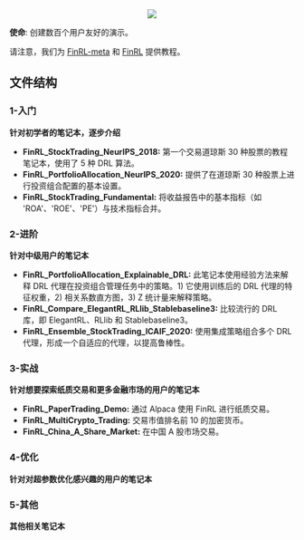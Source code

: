 <div align="center">
<img align="center" src=https://github.com/AI4Finance-Foundation/FinRL/blob/master/figs/FinRL_Tutorials.png>
</div>

**使命**: 创建数百个用户友好的演示。

请注意，我们为 [FinRL-meta](https://github.com/AI4Finance-Foundation/FinRL-Meta/tree/master/tutorials) 和 [FinRL](https://github.com/AI4Finance-Foundation/FinRL/tree/master/tutorials) 提供教程。


## 文件结构

### **1-入门**		
**针对初学者的笔记本，逐步介绍**

+ **FinRL_StockTrading_NeurIPS_2018:** 第一个交易道琼斯 30 种股票的教程笔记本，使用了 5 种 DRL 算法。
+ **FinRL_PortfolioAllocation_NeurIPS_2020:** 提供了在道琼斯 30 种股票上进行投资组合配置的基本设置。
+ **FinRL_StockTrading_Fundamental:** 将收益报告中的基本指标（如 'ROA'、'ROE'、'PE'）与技术指标合并。

### **2-进阶**
**针对中级用户的笔记本**

+ **FinRL_PortfolioAllocation_Explainable_DRL:** 此笔记本使用经验方法来解释 DRL 代理在投资组合管理任务中的策略。1) 它使用训练后的 DRL 代理的特征权重，2) 相关系数直方图，3) Z 统计量来解释策略。
+ **FinRL_Compare_ElegantRL_RLlib_Stablebaseline3:** 比较流行的 DRL 库，即 ElegantRL、RLlib 和 Stablebaseline3。
+ **FinRL_Ensemble_StockTrading_ICAIF_2020:** 使用集成策略组合多个 DRL 代理，形成一个自适应的代理，以提高鲁棒性。

### **3-实战**
**针对想要探索纸质交易和更多金融市场的用户的笔记本**
+ **FinRL_PaperTrading_Demo:** 通过 Alpaca 使用 FinRL 进行纸质交易。
+ **FinRL_MultiCrypto_Trading:** 交易市值排名前 10 的加密货币。
+ **FinRL_China_A_Share_Market:** 在中国 A 股市场交易。

### **4-优化**
**针对对超参数优化感兴趣的用户的笔记本**

### **5-其他** 
**其他相关笔记本**
